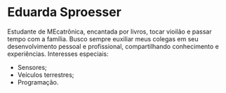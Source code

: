 # Eduarda Sproesser
Estudante de MEcatrônica, encantada por livros, tocar vioilão e passar tempo com a família. Busco sempre euxiliar meus colegas em seu desenvolvimento pessoal e profissional, compartilhando conhecimento e experiências.
Interesses especiais:
 - Sensores;
 - Veículos terrestres;
 - Programação.
